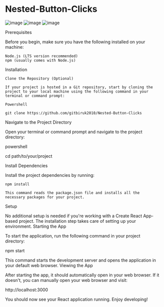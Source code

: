 # Nested-Button-Clicks
![image](https://github.com/gitbiruk2010/Nested-Button-Clicks/assets/103274295/e2b3ce6c-1068-4df6-962c-90aa08d710f8)
![image](https://github.com/gitbiruk2010/Nested-Button-Clicks/assets/103274295/2b62cd8f-5cb3-4e7e-811c-5fcd862e73f8)
![image](https://github.com/gitbiruk2010/Nested-Button-Clicks/assets/103274295/745866a5-e2c2-4ca4-ba96-6d1d2de0568e)



Prerequisites

Before you begin, make sure you have the following installed on your machine:

    Node.js (LTS version recommended)
    npm (usually comes with Node.js)

Installation

    Clone the Repository (Optional)

    If your project is hosted in a Git repository, start by cloning the project to your local machine using the following command in your terminal or command prompt:

    Powershell

    git clone https://github.com/gitbiruk2010/Nested-Button-Clicks

Navigate to the Project Directory

Open your terminal or command prompt and navigate to the project directory:

powershell

cd path/to/your/project

Install Dependencies

Install the project dependencies by running:

    npm install

    This command reads the package.json file and installs all the necessary packages for your project.

Setup

No additional setup is needed if you're working with a Create React App-based project. The installation step takes care of setting up your environment.
Starting the App

To start the application, run the following command in your project directory:

npm start

This command starts the development server and opens the application in your default web browser.
Viewing the App

After starting the app, it should automatically open in your web browser. If it doesn't, you can manually open your web browser and visit:

http://localhost:3000

You should now see your React application running. Enjoy developing!
